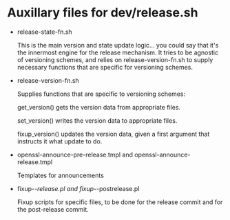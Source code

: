 Auxillary files for dev/release.sh
===================================

- release-state-fn.sh

  This is the main version and state update logic...  you could say
  that it's the innermost engine for the release mechanism.  It
  tries to be agnostic of versioning schemes, and relies on
  release-version-fn.sh to supply necessary functions that are
  specific for versioning schemes.

- release-version-fn.sh

  Supplies functions that are specific to versioning schemes:

  get_version() gets the version data from appropriate files.

  set_version() writes the version data to appropriate files.

  fixup_version() updates the version data, given a first argument
  that instructs it what update to do.

- openssl-announce-pre-release.tmpl and openssl-announce-release.tmpl

  Templates for announcements

- fixup-*-release.pl and fixup-*-postrelease.pl

  Fixup scripts for specific files, to be done for the release
  commit and for the post-release commit.
